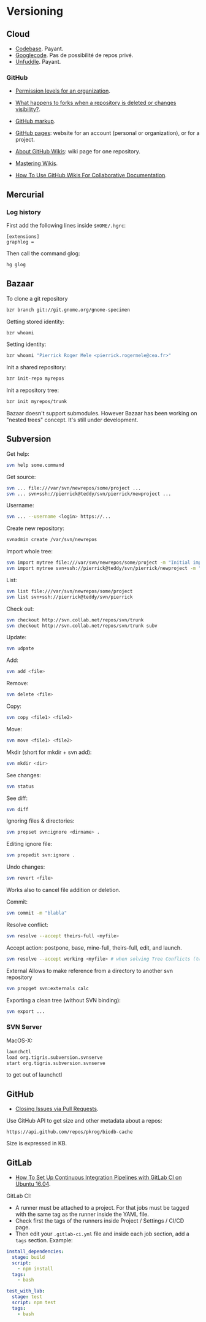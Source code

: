 # Versioning

## Cloud

 * [Codebase](http://www.codebasehq.com/packages). Payant.
 * [Googlecode](http://code.google.com). Pas de possibilité de repos privé.
 * [Unfuddle](https://unfuddle.com). Payant.

### GitHub

 * [Permission levels for an organization](https://help.github.com/articles/permission-levels-for-an-organization/).
 * [What happens to forks when a repository is deleted or changes visibility?](https://help.github.com/articles/what-happens-to-forks-when-a-repository-is-deleted-or-changes-visibility/).

 * [GitHub markup](https://github.com/github/markup).
 
 * [GitHub pages](https://pages.github.com): website for an account (personal or organization), or for a project.
 * [About GitHub Wikis](https://help.github.com/articles/about-github-wikis/): wiki page for one repository.
 * [Mastering Wikis](https://guides.github.com/features/wikis/).
 * [How To Use GitHub Wikis For Collaborative Documentation](https://nerds.inn.org/2014/05/19/applying-git-to-github-wikis/).

## Mercurial

### Log history

First add the following lines inside `$HOME/.hgrc`:
```
[extensions]
graphlog =
```
Then call the command glog:
```bash
hg glog
```

## Bazaar

To clone a git repository
```bash
bzr branch git://git.gnome.org/gnome-specimen
```

Getting stored identity:
```bash
bzr whoami
```

Setting identity:
```bash
bzr whoami "Pierrick Roger Mele <pierrick.rogermele@cea.fr>"
```

Init a shared repository:
```bash
bzr init-repo myrepos
```

Init a repository tree:
```bash
bzr init myrepos/trunk
```

Bazaar doesn't support submodules. However Bazaar has been working on "nested trees" concept. It's still under development.

## Subversion

Get help:
```bash
svn help some.command
```
	
Get source:
```bash
svn ... file:///var/svn/newrepos/some/project ...
svn ... svn+ssh://pierrick@teddy/svn/pierrick/newproject ...
```
	
Username:
```bash
svn ... --username <login> https://...
```
	
Create new repository:
```bash
svnadmin create /var/svn/newrepos
```
	
Import whole tree:
```bash
svn import mytree file:///var/svn/newrepos/some/project -m "Initial import"
svn import mytree svn+ssh://pierrick@teddy/svn/pierrick/newproject -m "Initial import"
```
	
List:
```bash
svn list file:///var/svn/newrepos/some/project
svn list svn+ssh://pierrick@teddy/svn/pierrick
```
	
Check out:
```bash
svn checkout http://svn.collab.net/repos/svn/trunk
svn checkout http://svn.collab.net/repos/svn/trunk subv
```
	
Update:
```bash
svn udpate
```
	
Add:
```bash
svn add <file>
```
	
Remove:
```bash
svn delete <file>
```
	
Copy:
```bash
svn copy <file1> <file2>
```
	
Move:
```bash
svn move <file1> <file2>
```
	
Mkdir (short for mkdir + svn add):
```bash
svn mkdir <dir>
```
	
See changes:
```bash
svn status
```
	
See diff:
```bash
svn diff
```
	
Ignoring files & directories:
```bash
svn propset svn:ignore <dirname> .
```
	
Editing ignore file:
```bash
svn propedit svn:ignore .
```
	
Undo changes:
```bash
svn revert <file>
```
Works also to cancel file addition or deletion.
	
Commit:
```bash
svn commit -m "blabla"
```
	
Resolve conflict:
```bash
svn resolve --accept theirs-full <myfile>
```
Accept action: postpone, base, mine-full, theirs-full, edit, and launch.
```bash
svn resolve --accept working <myfile> # when solving Tree Conflicts (two persons added the same file, or a file was update by one person and deleted by another).
```
	
External
Allows to make reference from a directory to another svn repository
```bash
svn propget svn:externals calc
```

Exporting a clean tree (without SVN binding):
```bash
svn export ...
```
	
### SVN Server

MacOS-X:
```bash
launchctl
load org.tigris.subversion.svnserve
start org.tigris.subversion.svnserve
```
<ctrl-D> to get out of launchctl

## GitHub

 * [Closing Issues via Pull Requests](https://github.com/blog/1506-closing-issues-via-pull-requests).

Use GitHub API to get size and other metadata about a repos:
```
https://api.github.com/repos/pkrog/biodb-cache
```
Size is expressed in KB.

## GitLab

 * [How To Set Up Continuous Integration Pipelines with GitLab CI on Ubuntu 16.04](https://www.digitalocean.com/community/tutorials/how-to-set-up-continuous-integration-pipelines-with-gitlab-ci-on-ubuntu-16-04).

GitLab CI:
 * A runner must be attached to a project. For that jobs must be tagged with the same tag as the runner inside the YAML file.
 * Check first the tags of the runners inside Project / Settings / CI/CD page.
 * Then edit your `.gitlab-ci.yml` file and inside each job section, add a `tags` section. Example:
```yaml
install_dependencies:
  stage: build
  script:
    - npm install
  tags:
    - bash

test_with_lab:
  stage: test
  script: npm test
  tags:
    - bash
```
